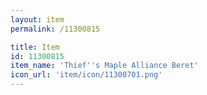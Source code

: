 ```yaml
---
layout: item
permalink: /11300815

title: Item
id: 11300815
item_name: 'Thief''s Maple Alliance Beret'
icon_url: 'item/icon/11300701.png'
---
```

